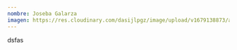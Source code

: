```yaml
---
nombre: Joseba Galarza
imagen: https://res.cloudinary.com/dasijlpgz/image/upload/v1679138873/artistas/Carlos%20L%C3%B3pez%20de%20Ceballos/foto_negra.jpg
---
```

d﻿sfas